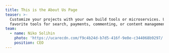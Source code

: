 ```yaml
---
title: This is the About Us Page
teaser: >-
  Customize your projects with your own build tools or microservices. Use your
  favorite tools for search, payments, commenting, or content management.
team:
  - name: Niko Solihin
    photo: 'https://ucarecdn.com/f9c4b24d-b7d5-416f-9e0e-c344068b9297/'
    position: CEO
---
```


